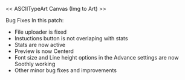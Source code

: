 << ASCIITypeArt Canvas (Img to Art) >>

Bug Fixes In this patch:
- File uploader is fixed
- Instuctions button is not overlaping with stats
- Stats are now active
- Preview is now Centerd
- Font size and Line height options in the Advance settings are now Soothly working
- Other minor bug fixes and improvements
